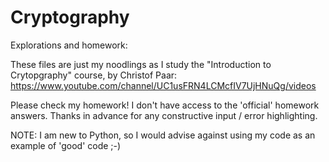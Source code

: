 # Cryptography

Explorations and homework:

These files are just my noodlings as I study the "Introduction to Crytopgraphy" course, by Christof Paar: https://www.youtube.com/channel/UC1usFRN4LCMcfIV7UjHNuQg/videos

Please check my homework! I don't have access to the 'official' homework answers. Thanks in advance for any constructive input / error highlighting.

NOTE: I am new to Python, so I would advise against using my code as an example of 'good' code ;-)
